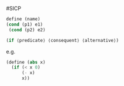 #SICP

```Scheme
define (name)
(cond (p1) e1)
 (cond (p2) e2)

```


```Scheme 
(if ⟨predicate⟩ ⟨consequent⟩ ⟨alternative⟩)
```

e.g. 
```Scheme
(define (abs x)
  (if (< x 0)
      (- x)
      x))
```